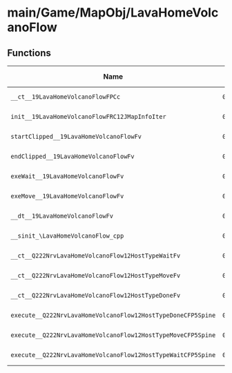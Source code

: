 # main/Game/MapObj/LavaHomeVolcanoFlow

## Functions

| Name | Address | Match % |
|------|---------|---------|
| `__ct__19LavaHomeVolcanoFlowFPCc` | `0x801F1E20` | :x: (0.0%) |
| `init__19LavaHomeVolcanoFlowFRC12JMapInfoIter` | `0x801F1E5C` | :x: (0.0%) |
| `startClipped__19LavaHomeVolcanoFlowFv` | `0x801F1F1C` | :x: (0.0%) |
| `endClipped__19LavaHomeVolcanoFlowFv` | `0x801F1F80` | :x: (0.0%) |
| `exeWait__19LavaHomeVolcanoFlowFv` | `0x801F1FE4` | :x: (0.0%) |
| `exeMove__19LavaHomeVolcanoFlowFv` | `0x801F206C` | :x: (0.0%) |
| `__dt__19LavaHomeVolcanoFlowFv` | `0x801F2130` | :x: (0.0%) |
| `__sinit_\LavaHomeVolcanoFlow_cpp` | `0x801F218C` | :x: (0.0%) |
| `__ct__Q222NrvLavaHomeVolcanoFlow12HostTypeWaitFv` | `0x801F21C0` | :x: (0.0%) |
| `__ct__Q222NrvLavaHomeVolcanoFlow12HostTypeMoveFv` | `0x801F21D0` | :x: (0.0%) |
| `__ct__Q222NrvLavaHomeVolcanoFlow12HostTypeDoneFv` | `0x801F21E0` | :x: (0.0%) |
| `execute__Q222NrvLavaHomeVolcanoFlow12HostTypeDoneCFP5Spine` | `0x801F21F0` | :x: (0.0%) |
| `execute__Q222NrvLavaHomeVolcanoFlow12HostTypeMoveCFP5Spine` | `0x801F21F8` | :x: (0.0%) |
| `execute__Q222NrvLavaHomeVolcanoFlow12HostTypeWaitCFP5Spine` | `0x801F2200` | :x: (0.0%) |
